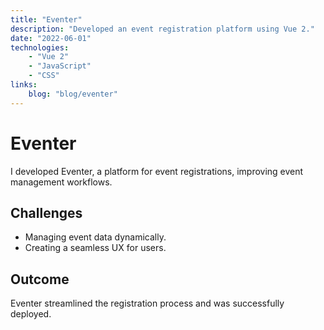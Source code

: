 ```yaml
---
title: "Eventer"
description: "Developed an event registration platform using Vue 2."
date: "2022-06-01"
technologies: 
    - "Vue 2"
    - "JavaScript"
    - "CSS"
links:
    blog: "blog/eventer"
---
```


# Eventer


I developed Eventer, a platform for event registrations, improving event management workflows.

## Challenges
- Managing event data dynamically.
- Creating a seamless UX for users.

## Outcome
Eventer streamlined the registration process and was successfully deployed.

